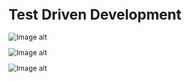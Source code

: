 # Test Driven Development

![Image alt](https://github.com/Golran/tdd/raw/master/cs/res.bmp)

![Image alt](https://github.com/Golran/tdd/raw/master/cs/res1.bmp)

![Image alt](https://github.com/Golran/tdd/raw/master/cs/res2.bmp)
